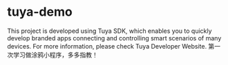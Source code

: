 # tuya-demo
This project is developed using Tuya SDK, which enables you to quickly develop branded apps connecting and controlling smart scenarios of many devices.
For more information, please check Tuya Developer Website.
第一次学习做涂鸦小程序，多多指教！
